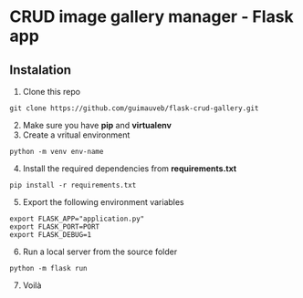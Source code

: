 # CRUD image gallery manager - Flask app


## Instalation

1. Clone this repo
```
git clone https://github.com/guimauveb/flask-crud-gallery.git
```
2. Make sure you have **pip** and **virtualenv**
3. Create a vritual environment 
```
python -m venv env-name  
```
4. Install the required dependencies from **requirements.txt**
```
pip install -r requirements.txt
```
5. Export the following environment variables
```
export FLASK_APP="application.py"
export FLASK_PORT=PORT
export FLASK_DEBUG=1
```
6. Run a local server from the source folder 
```
python -m flask run 
```
7. Voilà





